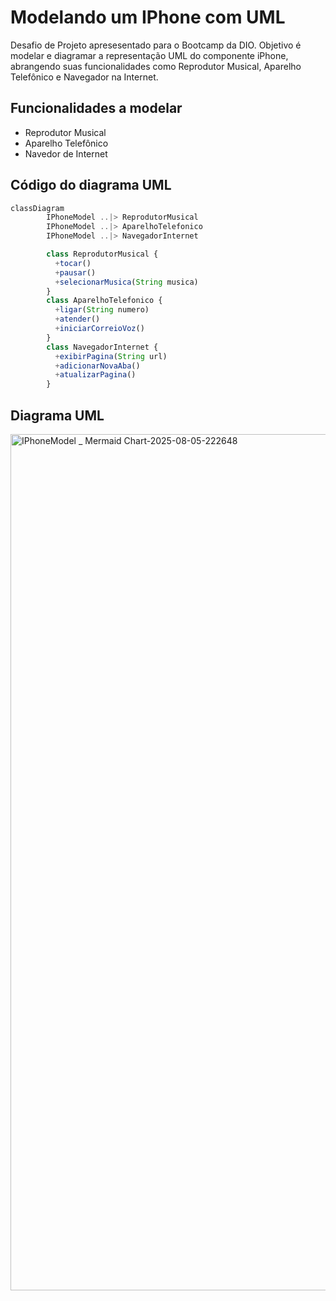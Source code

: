 
# Modelando um IPhone com UML

Desafio de Projeto apresesentado para o Bootcamp da DIO. Objetivo é modelar e diagramar a representação UML do componente iPhone, abrangendo suas funcionalidades como Reprodutor Musical, Aparelho Telefônico e Navegador na Internet.

## Funcionalidades a modelar

- Reprodutor Musical
- Aparelho Telefônico
- Navedor de Internet


## Código do diagrama UML

```javascript
classDiagram
        IPhoneModel ..|> ReprodutorMusical
        IPhoneModel ..|> AparelhoTelefonico
        IPhoneModel ..|> NavegadorInternet

        class ReprodutorMusical {
          +tocar()
          +pausar()
          +selecionarMusica(String musica)
        }
        class AparelhoTelefonico {
          +ligar(String numero)
          +atender()
          +iniciarCorreioVoz()
        }
        class NavegadorInternet {
          +exibirPagina(String url)
          +adicionarNovaAba()
          +atualizarPagina()
        }

``` 

## Diagrama UML

<img width="3840" height="1370" alt="IPhoneModel _ Mermaid Chart-2025-08-05-222648" src="https://github.com/user-attachments/assets/87bd93a9-3b06-45f1-9357-a7c8b0db30d8" />
